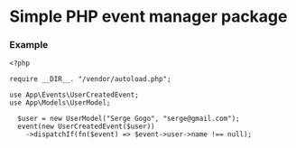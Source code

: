 # Simple PHP event manager package

### Example
```
<?php

require __DIR__. "/vendor/autoload.php";

use App\Events\UserCreatedEvent;
use App\Models\UserModel;

  $user = new UserModel("Serge Gogo", "serge@gmail.com");
  event(new UserCreatedEvent($user))
    ->dispatchIf(fn($event) => $event->user->name !== null);
